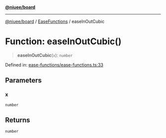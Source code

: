 [**@niuee/board**](../../../README.md)

***

[@niuee/board](../../../globals.md) / [EaseFunctions](../README.md) / easeInOutCubic

# Function: easeInOutCubic()

> **easeInOutCubic**(`x`): `number`

Defined in: [ease-functions/ease-functions.ts:33](https://github.com/niuee/board/blob/a0a1179721d4f4b943b6a9bc156753ac9737e502/src/ease-functions/ease-functions.ts#L33)

## Parameters

### x

`number`

## Returns

`number`

